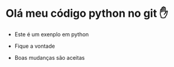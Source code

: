  # Olá meu código python no git :hand:

* Este é um exenplo em python

* Fique a vontade

* Boas mudanças são aceitas

  







